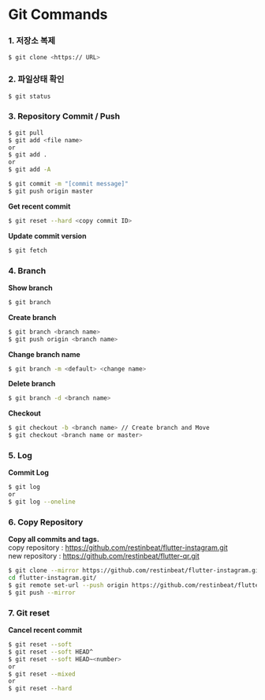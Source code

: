 # Git Commands

### 1. 저장소 복제
```bash
$ git clone <https:// URL>
```

### 2. 파일상태 확인
```bash
$ git status
```

### 3. Repository Commit / Push
```bash
$ git pull
$ git add <file name>
or
$ git add .
or
$ git add -A 

$ git commit -m "[commit message]"
$ git push origin master
```

**Get recent commit**
```bash
$ git reset --hard <copy commit ID>
```

**Update commit version**
```bash
$ git fetch
```

### 4. Branch
**Show branch**
``` bash
$ git branch
```

**Create branch**
```bash
$ git branch <branch name>
$ git push origin <branch name>
```

**Change branch name**
```bash
$ git branch -m <default> <change name>
```

**Delete branch**
```bash
$ git branch -d <branch name>
```

**Checkout**
```bash
$ git checkout -b <branch name> // Create branch and Move
$ git checkout <branch name or master>
```

### 5. Log
**Commit Log**
```bash
$ git log
or 
$ git log --oneline
```

### 6. Copy Repository
**Copy all commits and tags.**
<br>
copy repository : https://github.com/restinbeat/flutter-instagram.git
<br>
new repository : https://github.com/restinbeat/flutter-qr.git

```bash
$ git clone --mirror https://github.com/restinbeat/flutter-instagram.git
cd flutter-instagram.git/
$ git remote set-url --push origin https://github.com/restinbeat/flutter-qr.git
$ git push --mirror
```

### 7. Git reset
**Cancel recent commit**
```bash
$ git reset --soft
$ git reset --soft HEAD^
$ git reset --soft HEAD~<number>
or
$ git reset --mixed 
or 
$ git reset --hard
```